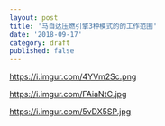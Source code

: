 ```yaml
---
layout: post
title: '马自达压燃引擎3种模式的的工作范围'
date: '2018-09-17'
category: draft
published: false
---
```


https://i.imgur.com/4YVm2Sc.png

https://i.imgur.com/FAiaNtC.jpg

https://i.imgur.com/5vDX5SP.jpg

